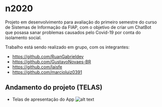 # n2020

Projeto em desenvolvimento para avaliação do primeiro semestre do curso de Sistemas de Informação da FIAP, com o objetivo de criar um ChatBot que posasa sanar problemas causados pelo Covid-19 por conta do isolamento social. 

Trabalho está sendo realizado em grupo, com os integrantes:
- https://github.com/RuanGabrieldev
- https://github.com/GustavoNovaes-BR
- https://github.com/laisfe
- https://github.com/marcioluiz0391

## Andamento do projeto (TELAS)

- Telas de apresentação do App
![alt text](https://lh3.googleusercontent.com/pw/ACtC-3dKwSDQWkMkNlYc9pg4QkoImCmS9CsVo8KL0A07e_JtvpXQ5-2mJqfRsHXTa62EALVzNflPCkdgqe_liWGcymw8aPgCxOYy6ic7BwuMhc4KzPuiW-M5qJoOS9FIIHgUMiEnNHDj8qTE6UL5dtlSzGVb=w1050-h659-no?authuser=0)
